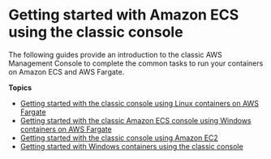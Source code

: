 # Getting started with Amazon ECS using the classic console<a name="getting-started-console"></a>

The following guides provide an introduction to the classic AWS Management Console to complete the common tasks to run your containers on Amazon ECS and AWS Fargate\.

**Topics**
+ [Getting started with the classic console using Linux containers on AWS Fargate](getting-started-fargate.md)
+ [Getting started with the classic Amazon ECS console using Windows containers on AWS Fargate](Windows_fargate-getting_started.md)
+ [Getting started with the classic console using Amazon EC2](getting-started-ecs-ec2.md)
+ [Getting started with Windows containers using the classic console](ECS_Windows_getting_started.md)
